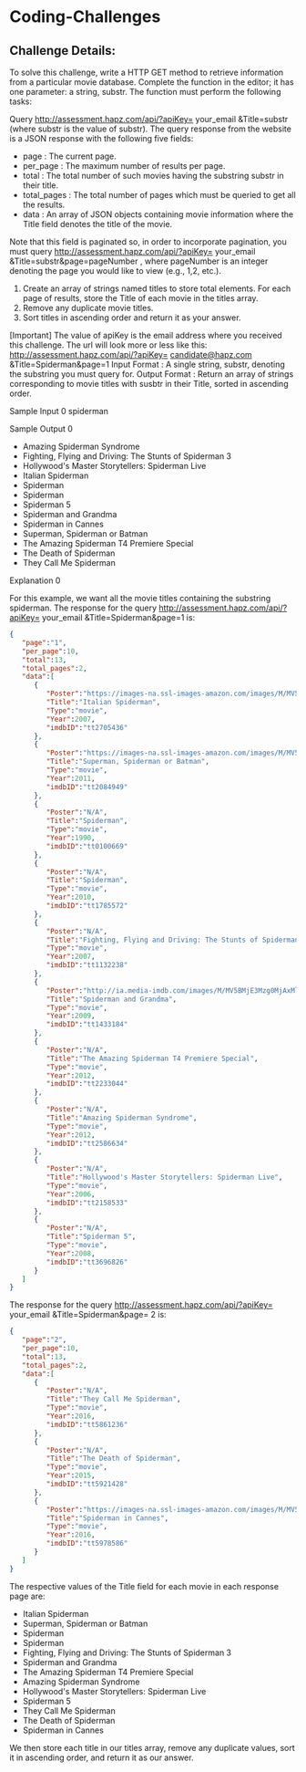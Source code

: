 # Coding-Challenges

## Challenge Details:

To solve this challenge, write a HTTP GET method to retrieve information from a particular movie database. Complete the function in the editor; it has one parameter: a string, substr.
The function must perform the following tasks:

Query http://assessment.hapz.com/api/?apiKey= your_email &Title=substr (where substr is the value of substr). The query response from the website is a JSON response with the following
five fields:

 - page : The current page.
 - per_page : The maximum number of results per page.
 - total : The total number of such movies having the substring substr in their title.
 - total_pages : The total number of pages which must be queried to get all the results.
 - data : An array of JSON objects containing movie information where the Title field denotes the title of the movie.
 
Note that this field is paginated so, in order to incorporate pagination, you must query 
http://assessment.hapz.com/api/?apiKey= your_email &Title=substr&page=pageNumber , where pageNumber is an integer denoting the page you would like to view (e.g., 1,2, etc.).

1. Create an array of strings named titles to store total elements. For each page of results, store the Title of each movie in the titles array.
1. Remove any duplicate movie titles.
2. Sort titles in ascending order and return it as your answer.

[Important] The value of apiKey is the email address where you received this challenge. The url will look more or less like this: http://assessment.hapz.com/api/?apiKey= candidate@hapz.com &Title=Spiderman&page=1
Input Format : A single string, substr, denoting the substring you must query for.
Output Format : Return an array of strings corresponding to movie titles with susbtr in their Title, sorted in ascending order.

Sample Input 0
spiderman

Sample Output 0
 - Amazing Spiderman Syndrome
 - Fighting, Flying and Driving: The Stunts of Spiderman 3
 - Hollywood's Master Storytellers: Spiderman Live
 - Italian Spiderman
 - Spiderman
 - Spiderman
 - Spiderman 5
 - Spiderman and Grandma
 - Spiderman in Cannes
 - Superman, Spiderman or Batman
 - The Amazing Spiderman T4 Premiere Special
 - The Death of Spiderman
 - They Call Me Spiderman
 
Explanation 0

For this example, we want all the movie titles containing the substring spiderman. The
response for the query
http://assessment.hapz.com/api/?apiKey= your_email &Title=Spiderman&page=1 is:

```json
{
   "page":"1",
   "per_page":10,
   "total":13,
   "total_pages":2,
   "data":[
      {
         "Poster":"https://images-na.ssl-images-amazon.com/images/M/MV5BYjFhN2RjZTctMzA2Ni00NzE2LWJmYjMtNDAyYTllOTkyMmY3XkEyXkFqcGdeQXVyNTA0OTU0OTQ@._V1_SX300.jpg",
         "Title":"Italian Spiderman",
         "Type":"movie",
         "Year":2007,
         "imdbID":"tt2705436"
      },
      {
         "Poster":"https://images-na.ssl-images-amazon.com/images/M/MV5BMjQ4MzcxNDU3N15BMl5BanBnXkFtZTgwOTE1MzMxNzE@._V1_SX300.jpg",
         "Title":"Superman, Spiderman or Batman",
         "Type":"movie",
         "Year":2011,
         "imdbID":"tt2084949"
      },
      {
         "Poster":"N/A",
         "Title":"Spiderman",
         "Type":"movie",
         "Year":1990,
         "imdbID":"tt0100669"
      },
      {
         "Poster":"N/A",
         "Title":"Spiderman",
         "Type":"movie",
         "Year":2010,
         "imdbID":"tt1785572"
      },
      {
         "Poster":"N/A",
         "Title":"Fighting, Flying and Driving: The Stunts of Spiderman 3",
         "Type":"movie",
         "Year":2007,
         "imdbID":"tt1132238"
      },
      {
         "Poster":"http://ia.media-imdb.com/images/M/MV5BMjE3Mzg0MjAxMl5BMl5BanBnXkFtZTcwNjIyODg5Mg@@._V1_SX300.jpg",
         "Title":"Spiderman and Grandma",
         "Type":"movie",
         "Year":2009,
         "imdbID":"tt1433184"
      },
      {
         "Poster":"N/A",
         "Title":"The Amazing Spiderman T4 Premiere Special",
         "Type":"movie",
         "Year":2012,
         "imdbID":"tt2233044"
      },
      {
         "Poster":"N/A",
         "Title":"Amazing Spiderman Syndrome",
         "Type":"movie",
         "Year":2012,
         "imdbID":"tt2586634"
      },
      {
         "Poster":"N/A",
         "Title":"Hollywood's Master Storytellers: Spiderman Live",
         "Type":"movie",
         "Year":2006,
         "imdbID":"tt2158533"
      },
      {
         "Poster":"N/A",
         "Title":"Spiderman 5",
         "Type":"movie",
         "Year":2008,
         "imdbID":"tt3696826"
      }
   ]
}

```

The response for the query http://assessment.hapz.com/api/?apiKey= your_email &Title=Spiderman&page= 2 is:

```json
{
   "page":"2",
   "per_page":10,
   "total":13,
   "total_pages":2,
   "data":[
      {
         "Poster":"N/A",
         "Title":"They Call Me Spiderman",
         "Type":"movie",
         "Year":2016,
         "imdbID":"tt5861236"
      },
      {
         "Poster":"N/A",
         "Title":"The Death of Spiderman",
         "Type":"movie",
         "Year":2015,
         "imdbID":"tt5921428"
      },
      {
         "Poster":"https://images-na.ssl-images-amazon.com/images/M/MV5BZDlmMGQwYmItNTNmOS00OTNkLTkxNTYtNDM3ZWVlMWUyZDIzXkEyXkFqcGdeQXVyMTA5Mzk5Mw@@._V1_SX300.jpg",
         "Title":"Spiderman in Cannes",
         "Type":"movie",
         "Year":2016,
         "imdbID":"tt5978586"
      }
   ]
}
```

The respective values of the Title field for each movie in each response page are:
 - Italian Spiderman
 - Superman, Spiderman or Batman
 - Spiderman
 - Spiderman
 - Fighting, Flying and Driving: The Stunts of Spiderman 3
 - Spiderman and Grandma
 - The Amazing Spiderman T4 Premiere Special
 - Amazing Spiderman Syndrome
 - Hollywood's Master Storytellers: Spiderman Live
 - Spiderman 5
 - They Call Me Spiderman
 - The Death of Spiderman
 - Spiderman in Cannes

We then store each title in our titles array, remove any duplicate values, sort it in
ascending order, and return it as our answer.
